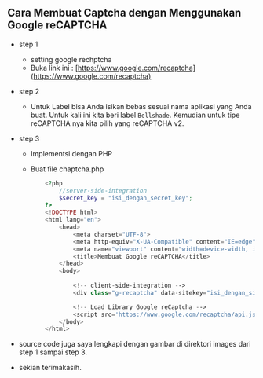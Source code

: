 ## Cara Membuat Captcha dengan Menggunakan Google reCAPTCHA

- step 1
  - setting google rechptcha
  - Buka link ini : [https://www.google.com/recaptcha](https://www.google.com/recaptcha)
- step 2
  - Untuk Label bisa Anda isikan bebas sesuai nama aplikasi yang Anda buat. Untuk kali ini kita   beri label `Bellshade`. Kemudian untuk tipe reCAPTCHA nya kita pilih yang reCAPTCHA v2.
- step 3
  - Implementsi dengan PHP
  - Buat file chaptcha.php

    ```php
        <?php 
            //server-side-integration
            $secret_key = "isi_dengan_secret_key";
        ?>
        <!DOCTYPE html>
        <html lang="en">
            <head>
                <meta charset="UTF-8">
                <meta http-equiv="X-UA-Compatible" content="IE=edge">
                <meta name="viewport" content="width=device-width, initial-scale=1.0">
                <title>Membuat Google reCAPTCHA</title>
            </head>
            <body>
                
                <!-- client-side-integration -->
                <div class="g-recaptcha" data-sitekey="isi_dengan_site_key"></div>

                <!-- Load Library Google reCaptcha -->
                <script src='https://www.google.com/recaptcha/api.js'></script>
            </body>
        </html>
    ```

- source code juga saya lengkapi dengan gambar di direktori images dari step 1 sampai step 3.
- sekian terimakasih.
